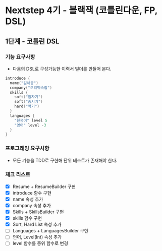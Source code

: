 # Nextstep 4기 - 블랙잭 (코틀린다운, FP, DSL)

## 1단계 - 코틀린 DSL

### 기능 요구사항

* 다음의 DSL로 구성가능한 이력서 빌더를 만들어 본다.
```kotlin
introduce {
  name("김해중")
  company("오리백숙집")
  skills {
    soft("잠자기")
    soft("숨시기")
    hard("먹기")
  }
  languages {
    "한국어" level 5
    "영어" level -3
  }
}
```

### 프로그래밍 요구사항
* 모든 기능을 TDD로 구현해 단위 테스트가 존재해야 한다.

### 체크 리스트
* [x] Resume + ResumeBuilder 구현
* [x] introduce 함수 구현
* [x] name 속성 추가
* [x] company 속성 추가
* [x] Skills + SkillsBuilder 구현
* [x] skills 함수 구현
* [x] Sort, Hard List 속성 추가
* [ ] Languages + LanguagesBuilder 구현
* [ ] 언어, Level(Int) 속성 추가
* [ ] level 함수를 중위 함수로 변경
